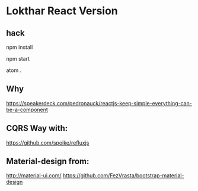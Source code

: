 # Lokthar React Version

## hack

npm install

npm start

atom .

## Why

https://speakerdeck.com/pedronauck/reactjs-keep-simple-everything-can-be-a-component

## CQRS Way with:

https://github.com/spoike/refluxjs

## Material-design from:

http://material-ui.com/
https://github.com/FezVrasta/bootstrap-material-design
